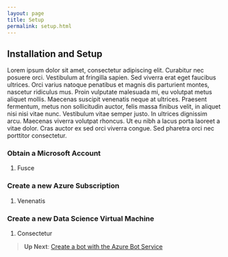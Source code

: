 ```yaml
---
layout: page
title: Setup
permalink: setup.html
---
```


## Installation and Setup

Lorem ipsum dolor sit amet, consectetur adipiscing elit. Curabitur nec posuere orci. Vestibulum at fringilla sapien. Sed viverra erat eget faucibus ultrices. Orci varius natoque penatibus et magnis dis parturient montes, nascetur ridiculus mus. Proin vulputate malesuada mi, eu volutpat metus aliquet mollis. Maecenas suscipit venenatis neque at ultrices. Praesent fermentum, metus non sollicitudin auctor, felis massa finibus velit, in aliquet nisi nisi vitae nunc. Vestibulum vitae semper justo. In ultrices dignissim arcu. Maecenas viverra volutpat rhoncus. Ut eu nibh a lacus porta laoreet a vitae dolor. Cras auctor ex sed orci viverra congue. Sed pharetra orci nec porttitor consectetur.

### Obtain a Microsoft Account

1. Fusce 

### Create a new Azure Subscription

1. Venenatis 

### Create a new Data Science Virtual Machine

1. Consectetur

> **Up Next**: [Create a bot with the Azure Bot Service](bot.html)
